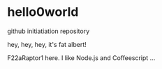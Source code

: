 # hello0world
github initiatiation repository

hey, hey, hey, it's fat albert!

F22aRaptor1 here. I like Node.js and Coffeescript ...

